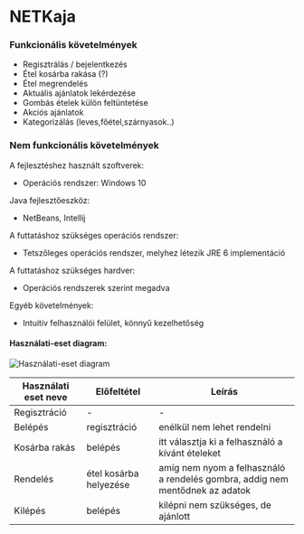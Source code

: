 # NETKaja
### Funkcionális követelmények

* Regisztrálás / bejelentkezés
* Étel kosárba rakása (?)
* Étel megrendelés
* Aktuális ajánlatok lekérdezése
* Gombás ételek külön feltüntetése
* Akciós ajánlatok
* Kategorizálás (leves,főétel,szárnyasok..)

### Nem funkcionális követelmények

A fejlesztéshez használt szoftverek:
* Operációs rendszer: Windows 10

Java fejlesztőeszköz: 
* NetBeans, Intellij

A futtatáshoz szükséges operációs rendszer:
* Tetszőleges operációs rendszer, melyhez létezik JRE 6 implementáció

A futtatáshoz szükséges hardver:
* Operációs rendszerek szerint megadva

Egyéb követelmények:
* Intuitív felhasználói felület, könnyű kezelhetőség

#### Használati-eset diagram:
![Használati-eset diagram](https://scontent.fbud5-1.fna.fbcdn.net/v/t34.0-12/22472830_1590360404361834_551359648_n.jpg?oh=3dec9fcae14ed3962e0d98bd77ab1108&oe=59E2E3F2)

| Használati eset neve        | Előfeltétel           | Leírás  |
| ------------- | -------------| -----|
| Regisztráció     | - | - |
| Belépés| regisztráció      | enélkül nem lehet rendelni |
| Kosárba rakás |belépés    | itt választja ki a felhasználó a kívánt ételeket |
| Rendelés | étel kosárba helyezése | amíg nem nyom a felhasználó a rendelés gombra, addig nem mentődnek az adatok |
| Kilépés | belépés | kilépni nem szükséges, de ajánlott |
